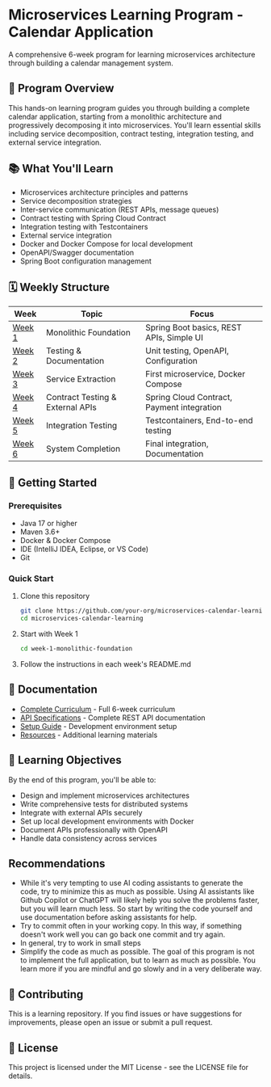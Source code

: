 # Microservices Learning Program - Calendar Application

A comprehensive 6-week program for learning microservices architecture through building a calendar management system.

## 🎯 Program Overview

This hands-on learning program guides you through building a complete calendar application, starting from a monolithic architecture and progressively decomposing it into microservices. You'll learn essential skills including service decomposition, contract testing, integration testing, and external service integration.

## 📚 What You'll Learn

- Microservices architecture principles and patterns
- Service decomposition strategies
- Inter-service communication (REST APIs, message queues)
- Contract testing with Spring Cloud Contract
- Integration testing with Testcontainers
- External service integration
- Docker and Docker Compose for local development
- OpenAPI/Swagger documentation
- Spring Boot configuration management

## 🗓️ Weekly Structure

| Week | Topic | Focus |
|------|-------|-------|
| [Week 1](./week-1-monolithic-foundation/) | Monolithic Foundation | Spring Boot basics, REST APIs, Simple UI |
| [Week 2](./week-2-testing-and-documentation/) | Testing & Documentation | Unit testing, OpenAPI, Configuration |
| [Week 3](./week-3-service-extraction/) | Service Extraction | First microservice, Docker Compose |
| [Week 4](./week-4-contract-testing-external-apis/) | Contract Testing & External APIs | Spring Cloud Contract, Payment integration |
| [Week 5](./week-5-integration-testing/) | Integration Testing | Testcontainers, End-to-end testing |
| [Week 6](./week-6-system-completion/) | System Completion | Final integration, Documentation |

## 🚀 Getting Started

### Prerequisites
- Java 17 or higher
- Maven 3.6+
- Docker & Docker Compose
- IDE (IntelliJ IDEA, Eclipse, or VS Code)
- Git

### Quick Start
1. Clone this repository
   ```bash
   git clone https://github.com/your-org/microservices-calendar-learning.git
   cd microservices-calendar-learning
   ```

2. Start with Week 1
   ```bash
   cd week-1-monolithic-foundation
   ```

3. Follow the instructions in each week's README.md

## 📖 Documentation

- [Complete Curriculum](./docs/curriculum.md) - Full 6-week curriculum
- [API Specifications](./docs/api-specifications.md) - Complete REST API documentation
- [Setup Guide](./docs/setup-guide.md) - Development environment setup
- [Resources](./docs/resources.md) - Additional learning materials

## 🎯 Learning Objectives

By the end of this program, you'll be able to:
- Design and implement microservices architectures
- Write comprehensive tests for distributed systems
- Integrate with external APIs securely
- Set up local development environments with Docker
- Document APIs professionally with OpenAPI
- Handle data consistency across services

## Recommendations

* While it's very tempting to use AI coding assistants to generate the code, try to minimize this as much as possible. Using AI assistants like Github Copilot or ChatGPT will likely help you solve the problems faster, but you will learn much less. So start by writing the code yourself and use documentation before asking assistants for help.
* Try to commit often in your working copy. In this way, if something doesn't work well you can go back one commit and try again.
* In general, try to work in small steps
* Simplify the code as much as possible. The goal of this program is not to implement the full application, but to learn as much as possible. You learn more if you are mindful and go slowly and in a very deliberate way.



## 🤝 Contributing

This is a learning repository. If you find issues or have suggestions for improvements, please open an issue or submit a pull request.

## 📄 License

This project is licensed under the MIT License - see the LICENSE file for details.
